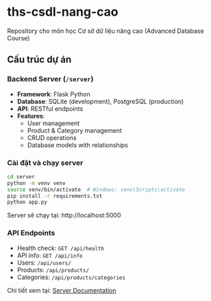# ths-csdl-nang-cao

Repository cho môn học Cơ sở dữ liệu nâng cao (Advanced Database Course)

## Cấu trúc dự án

### Backend Server (`/server`)
- **Framework**: Flask Python
- **Database**: SQLite (development), PostgreSQL (production)
- **API**: RESTful endpoints
- **Features**: 
  - User management
  - Product & Category management
  - CRUD operations
  - Database models with relationships

### Cài đặt và chạy server

```bash
cd server
python -m venv venv
source venv/bin/activate  # Windows: venv\Scripts\activate
pip install -r requirements.txt
python app.py
```

Server sẽ chạy tại: http://localhost:5000

### API Endpoints

- Health check: `GET /api/health`
- API info: `GET /api/info`
- Users: `/api/users/`
- Products: `/api/products/`
- Categories: `/api/products/categories`

Chi tiết xem tại: [Server Documentation](server/README.md)